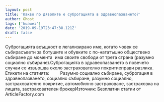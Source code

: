 ```yaml
---
layout: post
title: 'Какво по дяволите е суброгацията в здравеопазването?'
author: Ghost
tags: ['huawei']
date: '2019-09-19T23:47:38.121Z'
draft: false
---
```


Суброгацията всъщност е легализирано име, когато човек се събирасъвети за ботушите и обувките с по-нататъшно обществено събиране до момента  има своите свободи от трета страна (разумно социално събиране).Суброгацията в здравеопазването в повечето случаи се извършва около застрахователно покритиеправи разлика.     Етикети на статията:         Разумно социално събиране, суброгация в здравеопазването, социално събиране, разумно социално, застрахователно покритие, автомобилно застраховане, застраховка на лицата, застрахователен брокерИзточник: Безплатни статии от ArticleFactory.com
